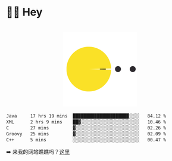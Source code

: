 
# 👋🏻 Hey
<div align="center">
	<br>
	<img src="https://raw.githubusercontent.com/Aniket965/Aniket965/master/pacman.svg?sanitize=true" width="200" height="200">
	<br>
</div>

<!--START_SECTION:waka-->
```text
Java     17 hrs 19 mins  █████████████████████░░░░   84.12 % 
XML      2 hrs 9 mins    ██▓░░░░░░░░░░░░░░░░░░░░░░   10.46 % 
C        27 mins         ▓░░░░░░░░░░░░░░░░░░░░░░░░   02.26 % 
Groovy   25 mins         ▓░░░░░░░░░░░░░░░░░░░░░░░░   02.09 % 
C++      5 mins          ░░░░░░░░░░░░░░░░░░░░░░░░░   00.47 % 
```
<!--END_SECTION:waka-->

 ➡️  来我的网站瞧瞧吗？[这里](https://www.shaolongfei.com)
